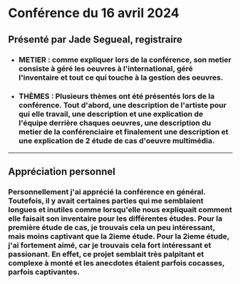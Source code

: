 # **Conférence du 16 avril 2024** 

## **Présenté par Jade Segueal, registraire**
- ### **METIER : comme expliquer lors de la conférence, son metier consiste à géré les oeuvres à l'international, géré l'inventaire et tout ce qui touche à la gestion des oeuvres.**
- ### **THÈMES : Plusieurs thèmes ont été présentés lors de la conférence. Tout d'abord, une description de l'artiste pour qui elle travail, une description et une explication de l'équipe derrière chaques oeuvres, une description du metier de la conférenciaire et finalement une description et une explication de 2 étude de cas d'oeuvre multimédia.**
----------
## **Appréciation personnel**
### **Personnellement j'ai apprécié la conférence en général. Toutefois, il y avait certaines parties qui me semblaient longues et inutiles comme lorsqu'elle nous expliquait comment elle faisait son inventaire pour les différentes études. Pour la première étude de cas, je trouvais cela un peu intéressant, mais moins captivant que la 2ieme étude. Pour la 2ieme étude, j'ai fortement aimé, car je trouvais cela fort intéressant et passionant. En effet, ce projet semblait très palpitant et complexe à monté et les anecdotes étaient parfois cocasses, parfois captivantes.**
